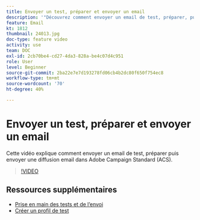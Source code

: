 ```yaml
---
title: Envoyer un test, préparer et envoyer un email
description: '"Découvrez comment envoyer un email de test, préparer, puis envoyer la diffusion email. "'
feature: Email
kt: 1812
thumbnail: 24013.jpg
doc-type: feature video
activity: use
team: DOC
exl-id: 2cb70be4-cd27-4da3-828a-be4c07d4c951
role: User
level: Beginner
source-git-commit: 2ba22e7e7d193278fd06cb4b2dc80f650f754ec8
workflow-type: tm+mt
source-wordcount: '70'
ht-degree: 40%

---
```


# Envoyer un test, préparer et envoyer un email

Cette vidéo explique comment envoyer un email de test, préparer puis envoyer une diffusion email dans Adobe Campaign Standard (ACS).

>[!VIDEO](https://video.tv.adobe.com/v/24013/)

## Ressources supplémentaires

* [Prise en main des tests et de l’envoi](https://experienceleague.adobe.com/docs/campaign-standard/using/testing-and-sending/get-started-sending-messages.html)
* [Créer un profil de test](/help/profiles-and-audiences/creating-a-profile.md)
